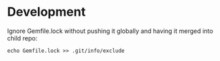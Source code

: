 # Development

Ignore Gemfile.lock without pushing it globally and having it merged
into child repo:

    echo Gemfile.lock >> .git/info/exclude

